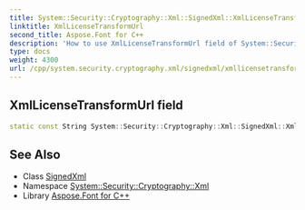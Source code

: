 ```yaml
---
title: System::Security::Cryptography::Xml::SignedXml::XmlLicenseTransformUrl field
linktitle: XmlLicenseTransformUrl
second_title: Aspose.Font for C++
description: 'How to use XmlLicenseTransformUrl field of System::Security::Cryptography::Xml::SignedXml class in C++.'
type: docs
weight: 4300
url: /cpp/system.security.cryptography.xml/signedxml/xmllicensetransformurl/
---
```

## XmlLicenseTransformUrl field




```cpp
static const String System::Security::Cryptography::Xml::SignedXml::XmlLicenseTransformUrl
```

## See Also

* Class [SignedXml](../)
* Namespace [System::Security::Cryptography::Xml](../../)
* Library [Aspose.Font for C++](../../../)
